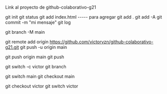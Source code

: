 Link al proyecto de github-colaborativo-g21

git init
git status
git add index.html    ----- para agregar 
git add .
git add -A
git commit -m "mi mensaje"
git log

git branch -M main

git remote add origin https://github.com/victorvzn/github-colaborativo-g21.git
git push -u origin main

git push origin main
git push

git switch -c victor
git branch

git switch main
git checkout main

git checkout victor
git switch victor